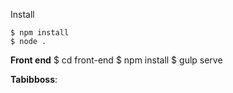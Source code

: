 Install

    $ npm install
    $ node .

 **Front end**
    $ cd front-end
    $ npm install
    $ gulp serve

**Tabibboss**: